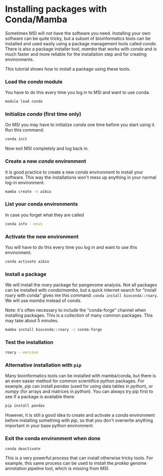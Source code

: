 # Installing packages with Conda/Mamba
Sometimes MSI will not have the software you need. Installing your own software can be quite tricky,
but a subset of bioinformatics tools can be installed and used easily using a package management tools called _conda_.
There is also a package installer tool, _mamba_ that works with _conda_ and is much faster and more reliable
for the installation step and for creating environments. 

This tutorial shows how to install a package using these tools.

### Load the _conda_ module
You have to do this every time you log in to MSI and want to use conda.
```bash
module load conda
```

### Initialize _conda_ (first time only)
On MSI you may have to initialize _conda_ one time before you start using it. Run this command:
```bash
conda init
```
Now exit MSI completely and log back in.

### Create a new _conda_ environment
It is good practice to create a new _conda_ environment to install your software. This
way the installations won't mess up anything in your normal log-in environment.
```bash
mamba create -n aibio
```

### List your conda environments
In case you forget what they are called
```bash
conda info --envs
```
### Activate the new environment
You will have to do this every time you log in and want to use this environment. 
```bash
conda activate aibio
```

### Install a package
We will install the _roary_ package for pangenome analysis. Not all packages can be installed with _conda_/_mamba_, 
but a quick internet search for "install roary with conda" gives me this command: `conda install bioconda::roary`. 
We will use _mamba_ instead of _conda_.

Note: it's often necessary to include the "conda-forge" channel when installing packages. This is a collection of
many common packages. This may take about 5 minutes.
```bash
mamba install bioconda::roary -c conda-forge
```

### Test the installation
```bash
roary --version
```

### Alternative installation with `pip`
Many bioinformatics tools can be installed with mamba/conda, but there is an even easier method for 
common scientifice python packages. For example, _pip_ can install _pandas_ (used for using data tables in _python_),
or _numpy_ (for arrays and matrices in _python_).
You can always try pip first to see if a package is available there:
```bash
pip install pandas
```

However, it is still a good idea to create and activate a _conda_ environment before installing something with 
_pip_, so that you don't overwrite anything important in your base python environment.
### Exit the conda environment when done
```bash
conda deactivate
```

This is a very powerful process that can install otherwise tricky tools. For example, this same process can be used to install the _prokka_ genome annotation pipeline tool, which is missing from MSI.
